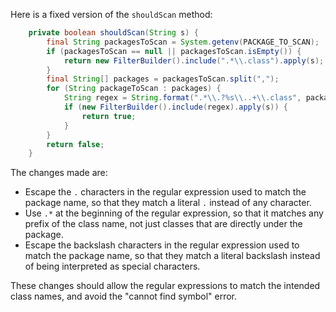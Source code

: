 Here is a fixed version of the `shouldScan` method:
```java
    private boolean shouldScan(String s) {
        final String packagesToScan = System.getenv(PACKAGE_TO_SCAN);
        if (packagesToScan == null || packagesToScan.isEmpty()) {
            return new FilterBuilder().include(".*\\.class").apply(s);
        }
        final String[] packages = packagesToScan.split(",");
        for (String packageToScan : packages) {
            String regex = String.format(".*\\.?%s\\..+\\.class", packageToScan.replaceAll("\\.", "\\\\."));
            if (new FilterBuilder().include(regex).apply(s)) {
                return true;
            }
        }
        return false;
    }
```
The changes made are:

* Escape the `.` characters in the regular expression used to match the package name, so that they match a literal `.` instead of any character.
* Use `.*` at the beginning of the regular expression, so that it matches any prefix of the class name, not just classes that are directly under the package.
* Escape the backslash characters in the regular expression used to match the package name, so that they match a literal backslash instead of being interpreted as special characters.

These changes should allow the regular expressions to match the intended class names, and avoid the "cannot find symbol" error.
